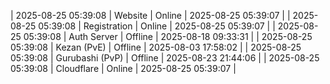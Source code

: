 | 2025-08-25 05:39:08 | Website | Online | 2025-08-25 05:39:07 |
| 2025-08-25 05:39:08 | Registration | Online | 2025-08-25 05:39:07 |
| 2025-08-25 05:39:08 | Auth Server | Offline | 2025-08-18 09:33:31 |
| 2025-08-25 05:39:08 | Kezan (PvE) | Offline | 2025-08-03 17:58:02 |
| 2025-08-25 05:39:08 | Gurubashi (PvP) | Offline | 2025-08-23 21:44:06 |
| 2025-08-25 05:39:08 | Cloudflare | Online | 2025-08-25 05:39:07 |
